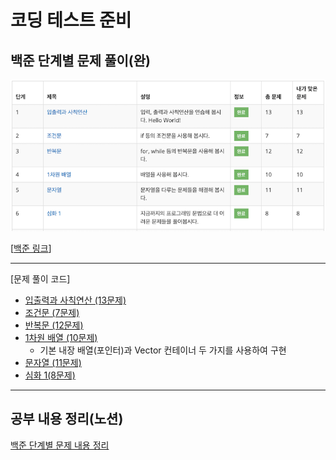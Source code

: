 # 코딩 테스트 준비

## 백준 단계별 문제 풀이(완)

![스크린샷](Baekjoon/image/BOJ_coding_basic_solved.png)

[[백준 링크](https://www.acmicpc.net/step)]
- - -
[문제 풀이 코드]
 - [입출력과 사칙연산 (13문제)](Baekjoon/coding_basic/iostream_and_arithmetic)
 - [조건문 (7문제)](Baekjoon/coding_basic/conditional_statement)
 - [반복문 (12문제)](Baekjoon/coding_basic/loop_statement)
 - [1차원 배열 (10문제)](Baekjoon/coding_basic/one_dimensional_array)
   - 기본 내장 배열(포인터)과 Vector 컨테이너 두 가지를 사용하여 구현
 - [문자열 (11문제)](Baekjoon/coding_basic/string)
 - [심화 1(8문제)](Baekjoon/coding_basic/deepening_1)
- - -
## 공부 내용 정리(노션)  
[백준 단계별 문제 내용 정리](https://eliotjang.notion.site/d1b78c20eb764b689969086c4eb30122?pvs=4)
